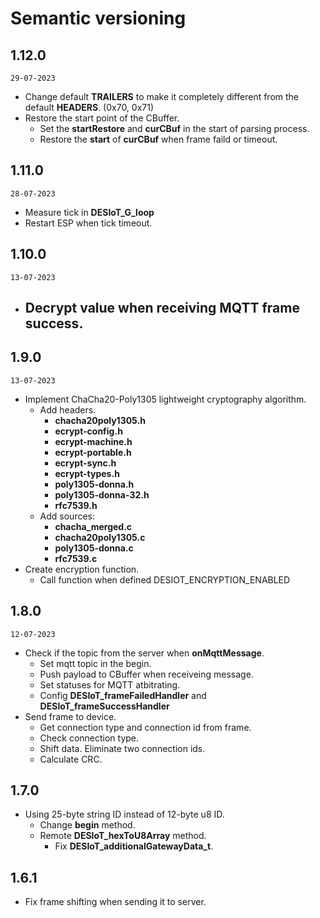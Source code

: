 # Semantic versioning

## 1.12.0

`29-07-2023`

- Change default **TRAILERS** to make it completely different from the default **HEADERS**. (0x70, 0x71)
- Restore the start point of the CBuffer.
  - Set the **startRestore** and **curCBuf** in the start of parsing process.
  - Restore the **start** of **curCBuf** when frame faild or timeout.

## 1.11.0

`28-07-2023`

- Measure tick in **DESIoT_G_loop**
- Restart ESP when tick timeout.

## 1.10.0

`13-07-2023`

- ## Decrypt value when receiving MQTT frame success.

## 1.9.0

`13-07-2023`

- Implement ChaCha20-Poly1305 lightweight cryptography algorithm.
  - Add headers.
    - **chacha20poly1305.h**
    - **ecrypt-config.h**
    - **ecrypt-machine.h**
    - **ecrypt-portable.h**
    - **ecrypt-sync.h**
    - **ecrypt-types.h**
    - **poly1305-donna.h**
    - **poly1305-donna-32.h**
    - **rfc7539.h**
  - Add sources:
    - **chacha_merged.c**
    - **chacha20poly1305.c**
    - **poly1305-donna.c**
    - **rfc7539.c**
- Create encryption function.
  - Call function when defined DESIOT_ENCRYPTION_ENABLED

## 1.8.0

`12-07-2023`

- Check if the topic from the server when **onMqttMessage**.
  - Set mqtt topic in the begin.
  - Push payload to CBuffer when receiveing message.
  - Set statuses for MQTT atbitrating.
  - Config **DESIoT_frameFailedHandler** and **DESIoT_frameSuccessHandler**
- Send frame to device.
  - Get connection type and connection id from frame.
  - Check connection type.
  - Shift data. Eliminate two connection ids.
  - Calculate CRC.

## 1.7.0

- Using 25-byte string ID instead of 12-byte u8 ID.
  - Change **begin** method.
  - Remote **DESIoT_hexToU8Array** method.
    - Fix **DESIoT_additionalGatewayData_t**.

## 1.6.1

- Fix frame shifting when sending it to server.
